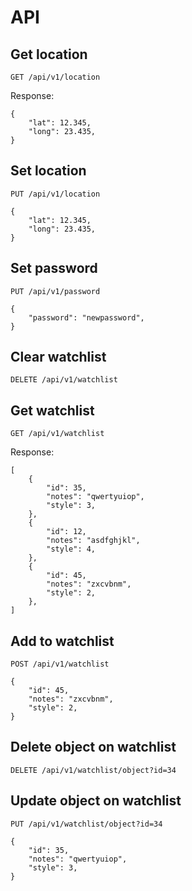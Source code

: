 API
===

Get location
------------

```
GET /api/v1/location
```

Response:

```
{
    "lat": 12.345,
    "long": 23.435,
}
```

Set location
------------

```
PUT /api/v1/location

{
    "lat": 12.345,
    "long": 23.435,
}
```

Set password
------------

```
PUT /api/v1/password

{
    "password": "newpassword",
}
```

Clear watchlist
---------------

```
DELETE /api/v1/watchlist
```

Get watchlist
-------------

```
GET /api/v1/watchlist
```

Response:

```
[
    {
        "id": 35,
        "notes": "qwertyuiop",
        "style": 3,
    },
    {
        "id": 12,
        "notes": "asdfghjkl",
        "style": 4,
    },
    {
        "id": 45,
        "notes": "zxcvbnm",
        "style": 2,
    },
]
```

Add to watchlist
----------------

```
POST /api/v1/watchlist

{
    "id": 45,
    "notes": "zxcvbnm",
    "style": 2,
}
```

Delete object on watchlist
--------------------------

```
DELETE /api/v1/watchlist/object?id=34
```

Update object on watchlist
--------------------------

```
PUT /api/v1/watchlist/object?id=34

{
    "id": 35,
    "notes": "qwertyuiop",
    "style": 3,
}
```
